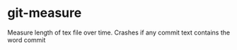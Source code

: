 # git-measure
Measure length of tex file over time. Crashes if any commit text contains the word commit
